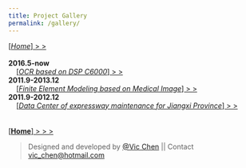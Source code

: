 ```yaml
---
title: Project Gallery
permalink: /gallery/
---
```

[[*Home*]  > >](/)  
&nbsp;  
**2016.5-now**  
&nbsp; &nbsp; [[*OCR based on DSP C6000*]  > >](/projects/project-03)  
**2011.9-2013.12**  
&nbsp; &nbsp; [[*Finite Element Modeling based on Medical Image*]  > >](/projects/project-01)  
**2011.9-2012.12**  
&nbsp; &nbsp; [[*Data Center of expressway maintenance for Jiangxi Province*]  > >](/projects/project-02)   
&nbsp;  
&nbsp;  
[[**Home**]  > > >](/)  

>Designed and developed by [@Vic Chen](http://blog.csdn.net/k_shmily) \|\| Contact <a href="mailto:vic_chen@hotmail.com" class="email" title="联系邮箱">vic_chen@hotmail.com</a>